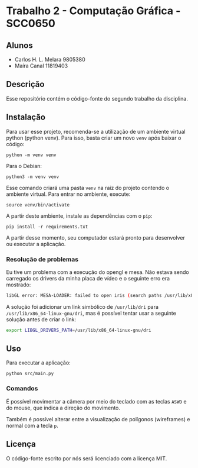 # Trabalho 2 - Computação Gráfica - SCC0650

## Alunos
- Carlos H. L. Melara  9805380
- Maíra Canal         11819403

## Descrição 
Esse repositório contém o código-fonte do segundo trabalho da
disciplina.

## Instalação
Para usar esse projeto, recomenda-se a utilização de um ambiente
virtual python (python venv). Para isso, basta criar um novo `venv`
após baixar o código:

```
python -m venv venv
```

Para o Debian:

```
python3 -m venv venv
```

Esse comando criará uma pasta `venv` na raiz do projeto contendo o ambiente
virtual. Para entrar no ambiente, execute:

```
source venv/bin/activate
```

A partir deste ambiente, instale as dependências com o `pip`:

```
pip install -r requirements.txt
```

A partir desse momento, seu computador estará pronto para desenvolver ou
executar a aplicação.

### Resolução de problemas
Eu tive um problema com a execução do opengl e mesa. Não estava sendo
carregado os drivers da minha placa de vídeo e o seguinte erro era
mostrado:

```bash
libGL error: MESA-LOADER: failed to open iris (search paths /usr/lib/x86_64-linux-gnu/dri:\$${ORIGIN}/dri:/usr/lib/dri)
```

A solução foi adicionar um link simbólico de `/usr/lib/dri` para
`/usr/lib/x86_64-linux-gnu/dri`, mas é possível tentar usar a seguinte 
solução antes de criar o link:

```bash
export LIBGL_DRIVERS_PATH=/usr/lib/x86_64-linux-gnu/dri
```

## Uso
Para executar a aplicação:

```
python src/main.py
```

### Comandos

É possível movimentar a câmera por meio do teclado com as teclas `ASWD` e do
mouse, que indica a direção do movimento.

Também é possível alterar entre a visualização de polígonos (wireframes) e
normal com a tecla `p`.

## Licença
O código-fonte escrito por nós será licenciado com a licença MIT.
